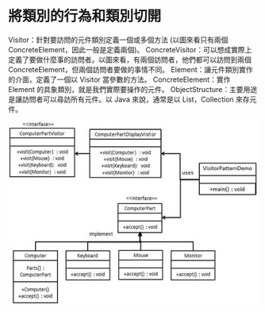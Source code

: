 # 將類別的行為和類別切開

Visitor：針對要訪問的元件類別定義一個或多個方法 (以圖來看只有兩個 ConcreteElement，因此一般是定義兩個)。
ConcreteVisitor：可以想成實際上定義了要做什麼事的訪問者。以圖來看，有兩個訪問者，他們都可以訪問到兩個 ConcreteElement，但兩個訪問者要做的事情不同。
Element：讓元件類別實作的介面，定義了一個以 Visitor 當參數的方法。
ConcreteElement：實作 Element 的具象類別，就是我們實際要操作的元件。
ObjectStructure：主要用途是讓訪問者可以尋訪所有元件。以 Java 來說，通常是以 List，Collection 來存元件。


![img_1.png](img_1.png)

